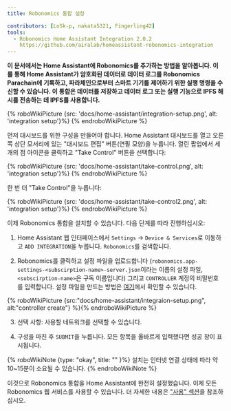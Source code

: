 ```yaml
---
title: Robonomics 통합 설정

contributors: [LoSk-p, nakata5321, Fingerling42]
tools:
  - Robonomics Home Assistant Integration 2.0.2
    https://github.com/airalab/homeassistant-robonomics-integration
---
```


**이 문서에서는 Home Assistant에 Robonomics를 추가하는 방법을 알아봅니다. 이를 통해 Home Assistant가 암호화된 데이터로 데이터 로그를 Robonomics Parachain에 기록하고, 파라체인으로부터 스마트 기기를 제어하기 위한 실행 명령을 수신할 수 있습니다. 이 통합은 데이터를 저장하고 데이터 로그 또는 실행 기능으로 IPFS 해시를 전송하는 데 IPFS를 사용합니다.**

{% roboWikiPicture {src: 'docs/home-assistant/integration-setup.png', alt: 'integration setup'}%} {% endroboWikiPicture %}

먼저 대시보드를 위한 구성을 만들어야 합니다. Home Assistant 대시보드를 열고 오른쪽 상단 모서리에 있는 "대시보드 편집" 버튼(연필 모양)을 누릅니다.
열린 팝업에서 세 개의 점 아이콘을 클릭하고 "Take Control" 버튼을 선택합니다:

{% roboWikiPicture {src: 'docs/home-assistant/take-control.png', alt: 'integration setup'}%} {% endroboWikiPicture %}

한 번 더 "Take Control"을 누릅니다:

{% roboWikiPicture {src: 'docs/home-assistant/take-control2.png', alt: 'integration setup'}%} {% endroboWikiPicture %}

이제 Robonomics 통합을 설치할 수 있습니다. 다음 단계를 따라 진행하십시오:
 

1. Home Assistant 웹 인터페이스에서 `Settings` -> `Device & Services`로 이동하고 `ADD INTEGRATION`을 누릅니다. `Robonomics`를 검색합니다.

2. Robonomics를 클릭하고 설정 파일을 업로드합니다 (`robonomics.app-settings-<subscirption-name>-server.json`이라는 이름의 설정 파일, `<subscirption-name>`은 구독 이름입니다) 그리고 `CONTROLLER` 계정의 비밀번호를 입력합니다. 설정 파일을 만드는 방법은 [여기](/docs/sub-activate/?topic=smart-home#setup-your-subscription)에서 확인할 수 있습니다.

{% roboWikiPicture {src:"docs/home-assistant/integraion-setup.png", alt:"controller create"} %}{% endroboWikiPicture %}

3. 선택 사항: 사용할 네트워크를 선택할 수 있습니다.

4. 구성을 마친 후 `SUBMIT`을 누릅니다. 모든 항목을 올바르게 입력했다면 성공 창이 표시됩니다.

{% roboWikiNote {type: "okay", title: "" }%} 설치는 인터넷 연결 상태에 따라 약 10~15분이 소요될 수 있습니다. {% endroboWikiNote %}

이것으로 Robonomics 통합을 Home Assistant에 완전히 설정했습니다. 이제 모든 Robonomics 웹 서비스를 사용할 수 있습니다. 더 자세한 내용은 ["사용" 섹션](/docs/add-user)을 참조하십시오.